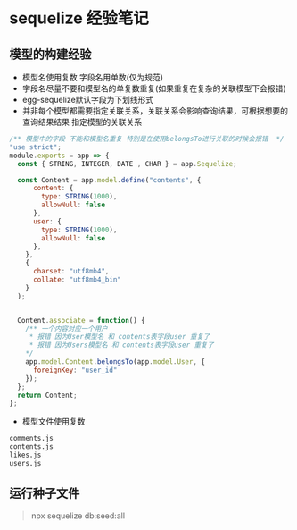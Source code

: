 # sequelize 经验笔记

## 模型的构建经验
* 模型名使用复数 字段名用单数(仅为规范)
* 字段名尽量不要和模型名的单复数重复(如果重复在复杂的关联模型下会报错)
* egg-sequelize默认字段为下划线形式
* 并非每个模型都需要指定关联关系，关联关系会影响查询结果，可根据想要的查询结果结果 指定模型的关联关系
``` js
/** 模型中的字段 不能和模型名重复 特别是在使用belongsTo进行关联的时候会报错  */
"use strict";
module.exports = app => {
  const { STRING, INTEGER, DATE , CHAR } = app.Sequelize;

  const Content = app.model.define("contents", {
      content: {
        type: STRING(1000),
        allowNull: false
      },
      user: {
        type: STRING(1000),
        allowNull: false
      },
    },
    {
      charset: "utf8mb4",
      collate: "utf8mb4_bin"
    }
  );


  Content.associate = function() {
    /** 一个内容对应一个用户  
     * 报错 因为User模型名 和 contents表字段user 重复了
     * 报错 因为Users模型名 和 contents表字段user 重复了
    */
    app.model.Content.belongsTo(app.model.User, {
      foreignKey: "user_id"
    });
  };
  return Content;
};

```
* 模型文件使用复数
``` bash
comments.js
contents.js
likes.js
users.js
```

## 运行种子文件
> npx sequelize db:seed:all


